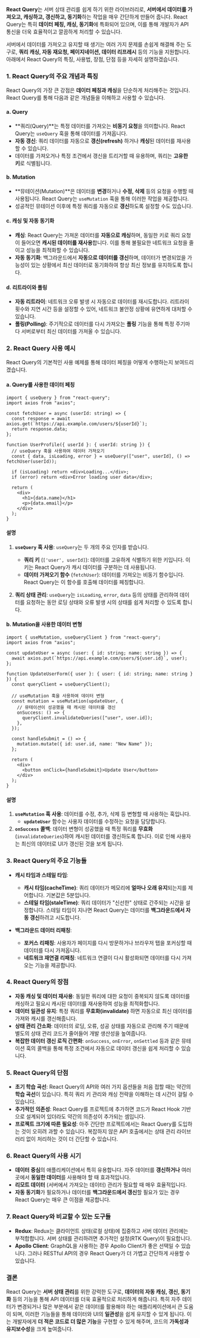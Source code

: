 **React Query**는 서버 상태 관리를 쉽게 하기 위한 라이브러리로, **서버에서 데이터를 가져오고, 캐싱하고, 갱신하고, 동기화**하는 작업을 매우 간단하게 만들어 줍니다. React Query는 특히 **데이터 페칭, 캐싱, 동기화**에 특화되어 있으며, 이를 통해 개발자가 API 통신을 더욱 효율적이고 깔끔하게 처리할 수 있습니다.

서버에서 데이터를 가져오고 유지할 때 생기는 여러 가지 문제를 손쉽게 해결해 주는 도구로, **쿼리 캐싱, 자동 재요청, 페이지네이션, 데이터 리프레시** 등의 기능을 지원합니다. 아래에서 React Query의 특징, 사용법, 장점, 단점 등을 자세히 설명하겠습니다.

### 1. **React Query의 주요 개념과 특징**

React Query의 가장 큰 강점은 **데이터 페칭과 캐싱**을 단순하게 처리해주는 것입니다. React Query를 통해 다음과 같은 개념들을 이해하고 사용할 수 있습니다.

#### a. **Query**

- **쿼리(Query)**는 특정 데이터를 가져오는 **비동기 요청**을 의미합니다. React Query는 `useQuery` 훅을 통해 데이터를 가져옵니다.
- **자동 갱신**: 쿼리 데이터를 자동으로 **갱신(refresh)** 하거나 **캐싱**된 데이터를 재사용할 수 있습니다.
- 데이터를 가져오거나 특정 조건에서 갱신을 트리거할 때 유용하며, 쿼리는 **고유한 키**로 식별됩니다.

#### b. **Mutation**

- **뮤테이션(Mutation)**은 데이터를 **변경**하거나 **수정, 삭제** 등의 요청을 수행할 때 사용됩니다. React Query는 `useMutation` 훅을 통해 이러한 작업을 제공합니다.
- 성공적인 뮤테이션 이후에 특정 쿼리를 자동으로 **갱신**하도록 설정할 수도 있습니다.

#### c. **캐싱 및 자동 동기화**

- **캐싱**: React Query는 가져온 데이터를 **자동으로 캐싱**하며, 동일한 키로 쿼리 요청이 들어오면 **캐시된 데이터를 재사용**합니다. 이를 통해 불필요한 네트워크 요청을 줄이고 성능을 최적화할 수 있습니다.
- **자동 동기화**: 백그라운드에서 **자동으로 데이터를 갱신**하며, 데이터가 변경되었을 가능성이 있는 상황에서 최신 데이터로 동기화하여 항상 최신 정보를 유지하도록 합니다.

#### d. **리트라이와 폴링**

- **자동 리트라이**: 네트워크 오류 발생 시 자동으로 데이터를 재시도합니다. 리트라이 횟수와 지연 시간 등을 설정할 수 있어, 네트워크 불안정 상황에 유연하게 대처할 수 있습니다.
- **폴링(Polling)**: 주기적으로 데이터를 다시 가져오는 **폴링** 기능을 통해 특정 주기마다 서버로부터 최신 데이터를 가져올 수 있습니다.

### 2. **React Query 사용 예시**

React Query의 기본적인 사용 예제를 통해 데이터 페칭을 어떻게 수행하는지 보여드리겠습니다.

#### a. **Query를 사용한 데이터 페칭**

```tsx
import { useQuery } from "react-query";
import axios from "axios";

const fetchUser = async (userId: string) => {
  const response = await axios.get(`https://api.example.com/users/${userId}`);
  return response.data;
};

function UserProfile({ userId }: { userId: string }) {
  // useQuery 훅을 사용하여 데이터 가져오기
  const { data, isLoading, error } = useQuery(["user", userId], () => fetchUser(userId));

  if (isLoading) return <div>Loading...</div>;
  if (error) return <div>Error loading user data</div>;

  return (
    <div>
      <h1>{data.name}</h1>
      <p>{data.email}</p>
    </div>
  );
}
```

#### **설명**

1. **`useQuery` 훅 사용**: `useQuery`는 두 개의 주요 인자를 받습니다.

   - **쿼리 키** (`['user', userId]`): 데이터를 고유하게 식별하기 위한 키입니다. 이 키는 React Query가 캐시 데이터를 구분하는 데 사용됩니다.
   - **데이터 가져오기 함수** (`fetchUser`): 데이터를 가져오는 비동기 함수입니다. React Query는 이 함수를 호출해 데이터를 페칭합니다.

2. **쿼리 상태 관리**: `useQuery`는 `isLoading`, `error`, `data` 등의 상태를 관리하여 데이터를 요청하는 동안 로딩 상태와 오류 발생 시의 상태를 쉽게 처리할 수 있도록 합니다.

#### b. **Mutation을 사용한 데이터 변형**

```tsx
import { useMutation, useQueryClient } from "react-query";
import axios from "axios";

const updateUser = async (user: { id: string; name: string }) => {
  await axios.put(`https://api.example.com/users/${user.id}`, user);
};

function UpdateUserForm({ user }: { user: { id: string; name: string } }) {
  const queryClient = useQueryClient();

  // useMutation 훅을 사용하여 데이터 변형
  const mutation = useMutation(updateUser, {
    // 뮤테이션이 성공했을 때 캐시된 데이터를 갱신
    onSuccess: () => {
      queryClient.invalidateQueries(["user", user.id]);
    },
  });

  const handleSubmit = () => {
    mutation.mutate({ id: user.id, name: "New Name" });
  };

  return (
    <div>
      <button onClick={handleSubmit}>Update User</button>
    </div>
  );
}
```

#### **설명**

1. **`useMutation` 훅 사용**: 데이터를 수정, 추가, 삭제 등 변형할 때 사용하는 훅입니다.
   - **`updateUser`** 함수는 사용자 데이터를 수정하는 요청을 담당합니다.
2. **`onSuccess` 콜백**: 데이터 변형이 성공했을 때 특정 쿼리를 **무효화** (`invalidateQueries`)하여 캐시된 데이터를 갱신하도록 합니다. 이로 인해 사용자는 최신의 데이터로 UI가 갱신된 것을 보게 됩니다.

### 3. **React Query의 주요 기능들**

- **캐시 타임과 스테일 타임**:

  - **캐시 타임(cacheTime)**: 쿼리 데이터가 메모리에 **얼마나 오래 유지**되는지를 제어합니다. 기본값은 5분입니다.
  - **스테일 타임(staleTime)**: 쿼리 데이터가 "신선한" 상태로 간주되는 시간을 설정합니다. 스테일 타임이 지나면 React Query는 데이터를 **백그라운드에서 자동 갱신**하려고 시도합니다.

- **백그라운드 데이터 리패칭**:
  - **포커스 리패칭**: 사용자가 페이지를 다시 방문하거나 브라우저 탭을 포커싱할 때 데이터를 다시 가져옵니다.
  - **네트워크 재연결 리패칭**: 네트워크 연결이 다시 활성화되면 데이터를 다시 가져오는 기능을 제공합니다.

### 4. **React Query의 장점**

- **자동 캐싱 및 데이터 재사용**: 동일한 쿼리에 대한 요청이 중복되지 않도록 데이터를 캐싱하고 필요시 캐시된 데이터를 재사용하여 성능을 최적화합니다.
- **데이터 일관성 유지**: 특정 쿼리를 **무효화(invalidate)** 하면 자동으로 최신 데이터를 가져와 캐시를 갱신해줍니다.
- **상태 관리 간소화**: 데이터의 로딩, 오류, 성공 상태를 자동으로 관리해 주기 때문에 별도의 상태 관리 코드가 줄어들어 개발 생산성을 높여줍니다.
- **복잡한 데이터 갱신 로직 간편화**: `onSuccess`, `onError`, `onSettled` 등과 같은 뮤테이션 훅의 콜백을 통해 특정 조건에서 자동으로 데이터 갱신을 쉽게 처리할 수 있습니다.

### 5. **React Query의 단점**

- **초기 학습 곡선**: React Query의 API와 여러 가지 옵션들을 처음 접할 때는 약간의 **학습 곡선**이 있습니다. 특히 쿼리 키 관리와 캐싱 전략을 이해하는 데 시간이 걸릴 수 있습니다.
- **추가적인 의존성**: React Query를 프로젝트에 추가하면 코드가 React Hook 기반으로 설계되어 있더라도 약간의 의존성이 추가되는 셈입니다.
- **프로젝트 크기에 따른 필요성**: 아주 간단한 프로젝트에서는 React Query를 도입하는 것이 오히려 과할 수 있습니다. 복잡하지 않은 API 호출에서는 상태 관리 라이브러리 없이 처리하는 것이 더 간단할 수 있습니다.

### 6. **React Query의 사용 시기**

- **데이터 중심**의 애플리케이션에서 특히 유용합니다. 자주 데이터를 **갱신하거나** 여러 곳에서 **동일한 데이터**를 사용해야 할 때 효과적입니다.
- **리모트 데이터** (서버에서 가져오는 데이터) 관리가 필요할 때 매우 효율적입니다.
- **자동 동기화**가 필요하거나 데이터를 **백그라운드에서 갱신**할 필요가 있는 경우 React Query는 매우 큰 이점을 제공합니다.

### 7. **React Query와 비교할 수 있는 도구들**

- **Redux**: Redux는 클라이언트 상태(로컬 상태)에 집중하고 서버 데이터 관리에는 부적합합니다. 서버 상태를 관리하려면 추가적인 설정(RTK Query)이 필요합니다.
- **Apollo Client**: GraphQL을 사용하는 경우 Apollo Client가 좋은 선택일 수 있습니다. 그러나 RESTful API의 경우 React Query가 더 가볍고 간단하게 사용할 수 있습니다.

### **결론**

React Query는 **서버 상태 관리**를 위한 강력한 도구로, **데이터의 자동 캐싱, 갱신, 동기화** 등의 기능을 통해 API 데이터를 더욱 효율적으로 처리하게 해줍니다. 특히 자주 데이터가 변경되거나 많은 부분에서 같은 데이터를 활용해야 하는 애플리케이션에서 큰 도움이 되며, 이러한 기능들을 통해 데이터와 UI의 **일관성**을 쉽게 유지할 수 있게 됩니다. 이는 개발자에게 **더 적은 코드로 더 많은 기능**을 구현할 수 있게 해주며, 코드의 **가독성과 유지보수성**을 크게 높여줍니다.

